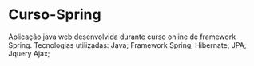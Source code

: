 # Curso-Spring
Aplicação java web desenvolvida durante curso online de framework Spring.
Tecnologias utilizadas:
Java;
Framework Spring;
Hibernate;
JPA;
Jquery Ajax;
